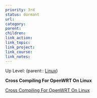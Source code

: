 ```yaml
---
priority: 3rd
status: dormant
url: 
category: 
parent: 
children: 
link_action: 
link_topic: 
link_project: 
link_course: 
link_notes: 
---
```

Up Level: (parent:: [Linux](Linux.md))

**Cross Compiling For OpenWRT On Linux**

[Cross Compiling For OpenWRT On Linux](https://telecnatron.com/articles/Cross-Compiling-For-OpenWRT-On-Linux/index.html)